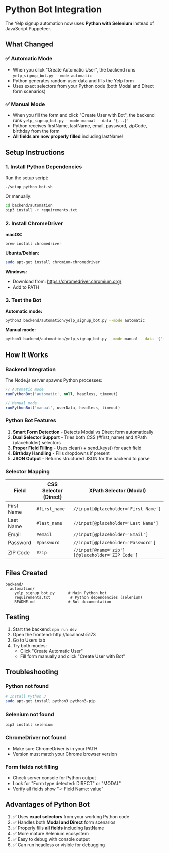 # Python Bot Integration

The Yelp signup automation now uses **Python with Selenium** instead of JavaScript Puppeteer.

## What Changed

### ✅ Automatic Mode
- When you click "Create Automatic User", the backend runs `yelp_signup_bot.py --mode automatic`
- Python generates random user data and fills the Yelp form
- Uses exact selectors from your Python code (both Modal and Direct form scenarios)

### ✅ Manual Mode
- When you fill the form and click "Create User with Bot", the backend runs `yelp_signup_bot.py --mode manual --data '{...}'`
- Python receives firstName, lastName, email, password, zipCode, birthday from the form
- **All fields are now properly filled** including lastName!

## Setup Instructions

### 1. Install Python Dependencies

Run the setup script:
```bash
./setup_python_bot.sh
```

Or manually:
```bash
cd backend/automation
pip3 install -r requirements.txt
```

### 2. Install ChromeDriver

**macOS:**
```bash
brew install chromedriver
```

**Ubuntu/Debian:**
```bash
sudo apt-get install chromium-chromedriver
```

**Windows:**
- Download from: https://chromedriver.chromium.org/
- Add to PATH

### 3. Test the Bot

**Automatic mode:**
```bash
python3 backend/automation/yelp_signup_bot.py --mode automatic
```

**Manual mode:**
```bash
python3 backend/automation/yelp_signup_bot.py --mode manual --data '{"firstName":"John","lastName":"Smith","email":"john@example.com","password":"Pass123!","zipCode":"10001","birthday":"01/15/1990"}'
```

## How It Works

### Backend Integration

The Node.js server spawns Python processes:

```javascript
// Automatic mode
runPythonBot('automatic', null, headless, timeout)

// Manual mode
runPythonBot('manual', userData, headless, timeout)
```

### Python Bot Features

1. **Smart Form Detection** - Detects Modal vs Direct form automatically
2. **Dual Selector Support** - Tries both CSS (#first_name) and XPath (placeholder) selectors
3. **Proper Field Filling** - Uses clear() + send_keys() for each field
4. **Birthday Handling** - Fills dropdowns if present
5. **JSON Output** - Returns structured JSON for the backend to parse

### Selector Mapping

| Field | CSS Selector (Direct) | XPath Selector (Modal) |
|-------|----------------------|------------------------|
| First Name | `#first_name` | `//input[@placeholder='First Name']` |
| Last Name | `#last_name` | `//input[@placeholder='Last Name']` |
| Email | `#email` | `//input[@placeholder='Email']` |
| Password | `#password` | `//input[@placeholder='Password']` |
| ZIP Code | `#zip` | `//input[@name='zip'][@placeholder='ZIP Code']` |

## Files Created

```
backend/
  automation/
    yelp_signup_bot.py      # Main Python bot
    requirements.txt         # Python dependencies (selenium)
    README.md               # Bot documentation
```

## Testing

1. Start the backend: `npm run dev`
2. Open the frontend: http://localhost:5173
3. Go to Users tab
4. Try both modes:
   - Click "Create Automatic User"
   - Fill form manually and click "Create User with Bot"

## Troubleshooting

### Python not found
```bash
# Install Python 3
sudo apt-get install python3 python3-pip
```

### Selenium not found
```bash
pip3 install selenium
```

### ChromeDriver not found
- Make sure ChromeDriver is in your PATH
- Version must match your Chrome browser version

### Form fields not filling
- Check server console for Python output
- Look for "Form type detected: DIRECT" or "MODAL"
- Verify all fields show "✓ Field Name: value"

## Advantages of Python Bot

1. ✅ Uses **exact selectors** from your working Python code
2. ✅ Handles both **Modal and Direct** form scenarios
3. ✅ Properly fills **all fields** including lastName
4. ✅ More mature Selenium ecosystem
5. ✅ Easy to debug with console output
6. ✅ Can run headless or visible for debugging
